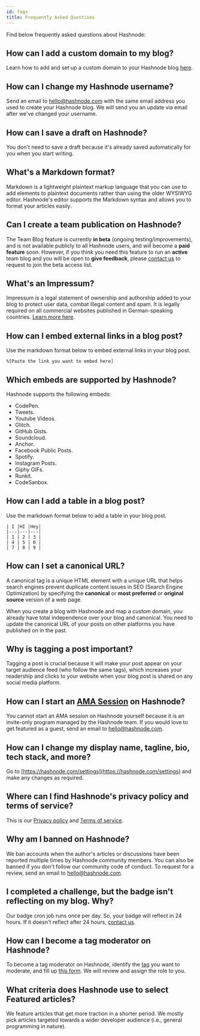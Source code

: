 ```yaml
---
id: faqs
title: Frequently Asked Questions
---
```


Find below frequently asked questions about Hashnode:

## How can I add a custom domain to my blog?

Learn how to add and set up a custom domain to your Hashnode blog [here](mapping-domain.md).

## How can I change my Hashnode username?

Send an email to [hello@hashnode.com](mailto:hello@hashnode.com?subject=Change%20my%20Hashnode%20email%20address) with the same email address you used to create your Hashnode blog. We will send you an update via email after we've changed your username.

## How can I save a draft on Hashnode?

You don't need to save a draft because it's already saved automatically for you when you start writing.

## What's a Markdown format?

Markdown is a lightweight plaintext markup language that you can use to add elements to plaintext documents rather than using the older WYSIWYG editor. Hashnode's editor supports the Markdown syntax and allows you to format your articles easily.

## Can I create a team publication on Hashnode? 

The Team Blog feature is currently **in beta** (ongoing testing/improvements), and is not available publicly to all Hashnode users, and will become a **paid feature** soon. However, if you think you need this feature to run an **active** team blog and you will be open to **give feedback**, please [contact us](mailto:hello@hashnode.com) to request to join the beta access list.

## What's an Impressum?

Impressum is a legal statement of ownership and authorship added to your blog to protect user data, combat illegal content and spam. It is legally required on all commercial websites published in German-speaking countries. [Learn more here](https://en.wikipedia.org/wiki/Impressum).

## How can I embed external links in a blog post?

Use the markdown format below to embed external links in your blog post.

`%[Paste the link you want to embed here]`

## Which embeds are supported by Hashnode?

Hashnode supports the following embeds:

- CodePen.
- Tweets.
- Youtube Videos.
- Glitch.
- GitHub Gists.
- Soundcloud.
- Anchor.
- Facebook Public Posts.
- Spotify.
- Instagram Posts.
- Giphy GIFs.
- Runkit.
- CodeSanbox.

## How can I add a table in a blog post?

Use the markdown format below to add a table in your blog post.

```
| I |HI |Hey|
|---|---|---|
| 1 | 2 | 3 |
| 4 | 5 | 6 |
| 7 | 8 | 9 |
```

## How can I set a canonical URL?

A canonical tag is a unique HTML element with a unique URL that helps search engines prevent duplicate content issues in SEO (Search Engine Optimization) by specifying the **canonical** or **most preferred** or **original source** version of a web page.

When you create a blog with Hashnode and map a custom domain, you already have total independence over your blog and canonical. You need to update the canonical URL of your posts on other platforms you have published on in the past.

## Why is tagging a post important?

Tagging a post is crucial because it will make your post appear on your target audience feed (who follow the same tags), which increases your readership and clicks to your website when your blog post is shared on any social media platform.

## How can I start an [AMA Session](https://hashnode.com/amas) on Hashnode?

You cannot start an AMA session on Hashnode yourself because it is an invite-only program managed by the Hashnode team. If you would love to get featured as a guest, send an email to [hello@hashnode.com](mailto:hello@hashnode.com).

## How can I change my display name, tagline, bio, tech stack, and more?

Go to [https://hashnode.com/settings](https://hashnode.com/settings) and make any changes as required.

## Where can I find Hashnode's privacy policy and terms of service?

This is our [Privacy policy](https://hashnode.com/privacy) and [Terms of service](https://hashnode.com/terms).

## Why am I banned on Hashnode?

We ban accounts when the author's articles or discussions have been reported multiple times by Hashnode community members. You can also be banned if you don't follow our community code of conduct. To request for a review, send an email to [hello@hashnode.com](mailto:hello@hashnode.com?subject=My%20account%20is%20banned).

## I completed a challenge, but the badge isn't reflecting on my blog. Why?

Our badge cron job runs once per day. So, your badge will reflect in 24 hours. If it doesn't reflect after 24 hours, [contact us](mailto:hello@hashnode.com).

## How can I become a tag moderator on Hashnode?

To become a tag moderator on Hashnode, identify the [tag](https://hashnode.com/tags) you want to moderate, and fill up [this form](https://forms.gle/WxMGRQ9thEgYSuM29). We will review and assign the role to you.


## What criteria does Hashnode use to select **Featured** articles?

We feature articles that get more traction in a shorter period. We mostly pick articles targeted towards a wider developer audience (i.e., general programming in nature).